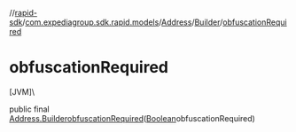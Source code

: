 //[rapid-sdk](../../../../index.md)/[com.expediagroup.sdk.rapid.models](../../index.md)/[Address](../index.md)/[Builder](index.md)/[obfuscationRequired](obfuscation-required.md)

# obfuscationRequired

[JVM]\

public final [Address.Builder](index.md)[obfuscationRequired](obfuscation-required.md)([Boolean](https://docs.oracle.com/javase/8/docs/api/java/lang/Boolean.html)obfuscationRequired)
